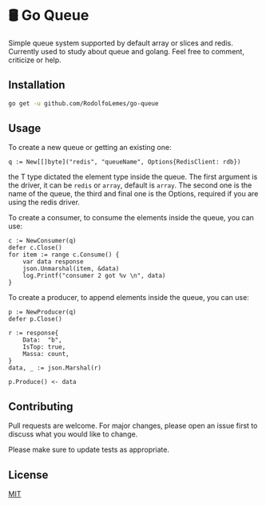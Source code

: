 # 🛢️ Go Queue

Simple queue system supported by default array or slices and redis. Currently used to study about queue and golang. Feel free to comment, criticize or help.

## Installation

```bash
go get -u github.com/RodolfoLemes/go-queue
```

## Usage

To create a new queue or getting an existing one:
```golang
q := New[[]byte]("redis", "queueName", Options{RedisClient: rdb})
```

the T type dictated the element type inside the queue. The first argument is the driver, it can be `redis` or `array`, default is `array`. The second one is the name of the queue, the third and final one is the Options, required if you are using the redis driver.

To create a consumer, to consume the elements inside the queue, you can use:

```golang
c := NewConsumer(q)
defer c.Close()
for item := range c.Consume() {
	var data response
	json.Unmarshal(item, &data)
	log.Printf("consumer 2 got %v \n", data)
}
```

To create a producer, to append elements inside the queue, you can use:

```golang
p := NewProducer(q)
defer p.Close()

r := response{
	Data:  "b",
	IsTop: true,
	Massa: count,
}
data, _ := json.Marshal(r)

p.Produce() <- data
```

## Contributing

Pull requests are welcome. For major changes, please open an issue first
to discuss what you would like to change.

Please make sure to update tests as appropriate.

## License

[MIT](https://choosealicense.com/licenses/mit/)